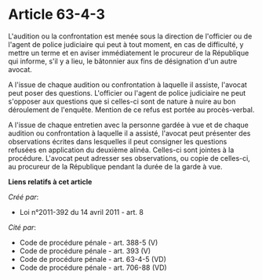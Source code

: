 # Article 63-4-3

L'audition ou la confrontation est menée sous la direction de l'officier ou de l'agent de police judiciaire qui peut à tout
moment, en cas de difficulté, y mettre un terme et en aviser immédiatement le procureur de la République qui informe, s'il y
a lieu, le bâtonnier aux fins de désignation d'un autre avocat. 

A l'issue de chaque audition ou confrontation à laquelle il assiste, l'avocat peut poser des questions. L'officier ou l'agent
de police judiciaire ne peut s'opposer aux questions que si celles-ci sont de nature à nuire au bon déroulement de l'enquête.
Mention de ce refus est portée au procès-verbal. 

A l'issue de chaque entretien avec la personne gardée à vue et de chaque audition ou confrontation à laquelle il a assisté,
l'avocat peut présenter des observations écrites dans lesquelles il peut consigner les questions refusées en application du
deuxième alinéa. Celles-ci sont jointes à la procédure. L'avocat peut adresser ses observations, ou copie de celles-ci, au
procureur de la République pendant la durée de la garde à vue.

**Liens relatifs à cet article**

_Créé par_:

  - Loi n°2011-392 du 14 avril 2011 - art. 8

_Cité par_:

  - Code de procédure pénale - art. 388-5 (V)
  - Code de procédure pénale - art. 393 (V)
  - Code de procédure pénale - art. 63-4-5 (VD)
  - Code de procédure pénale - art. 706-88 (VD)
